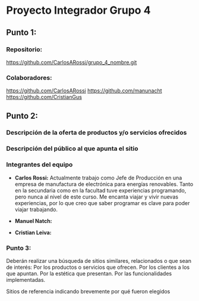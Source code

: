 # Proyecto Integrador Grupo 4 

## Punto 1:

### Repositorio: 
<https://github.com/CarlosARossi/grupo_4_nombre.git>
### Colaboradores: 
<https://github.com/CarlosARossi>
<https://github.com/manunacht>
<https://github.com/CristianGus>


## Punto 2:

### Descripción de la oferta de productos y/o servicios ofrecidos



### Descripción del público al que apunta el sitio




### Integrantes del equipo

- **Carlos Rossi:** Actualmente trabajo como Jefe de Producción en una empresa de manufactura de electrónica para energías renovables. Tanto en la secundaria como en la facultad tuve experiencias programando, pero nunca al nivel de este curso. 
Me encanta viajar y vivir nuevas experiencias, por lo que creo que saber programar es clave para poder viajar trabajando.

- **Manuel Natch:**

- **Cristian Leiva:**


### Punto 3:

Deberán realizar una búsqueda de sitios similares, relacionados o que sean de interés:
Por los productos o servicios que ofrecen.
Por los clientes a los que apuntan.
Por la estética que presentan.
Por las funcionalidades implementadas.

Sitios de referencia indicando brevemente por qué fueron elegidos
